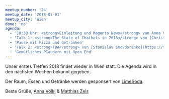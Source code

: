 ```yaml
---
meetup_number: '24'
meetup_date: '2018-02-01'
meetup_city: 'Wien'
done: 'no'
agenda:
  - '18:30 Uhr: <strong>Einleitung und Magento News</strong> von Anna Völkl und Matthias Zeis'
  - 'Talk 1: <strong>The State of Chatbots in 2018</strong> von [Christoph Rumpel](https://twitter.com/christophrumpel) (in English)'
  - 'Pause mit Pizza und Getränken'
  - 'Talk 2: <strong>TBA</strong> von [Stanislav Smovdorenko](https://twitter.com/st4nsm) (in English)'
  - 'Gemütliches Plaudern mit Open End'
---
```


Unser erstes Treffen 2018 findet wieder in Wien statt. Die Agenda wird in den nächsten Wochen bekannt gegeben.

Der Raum, Essen und Getränke werden gesponsert von <a href="https://www.limesoda.com/">LimeSoda</a>.

Beste Grüße, <a href="http://anna.voelkl.at/">Anna Völkl</a> &amp; <a href="http://www.matthias-zeis.com/">Matthias Zeis</a>
